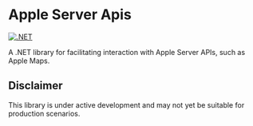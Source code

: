 # Apple Server Apis
[![.NET](https://github.com/feature23/AppleServerApis/actions/workflows/dotnet.yml/badge.svg?branch=main)](https://github.com/feature23/AppleServerApis/actions/workflows/dotnet.yml)

A .NET library for facilitating interaction with Apple Server APIs, such as Apple Maps.

## Disclaimer
This library is under active development and may not yet be suitable for production scenarios.
